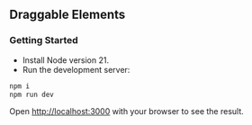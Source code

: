 ## Draggable Elements

### Getting Started
- Install Node version 21.
- Run the development server:

```bash
npm i
npm run dev
```

Open [http://localhost:3000](http://localhost:3000) with your browser to see the result.
